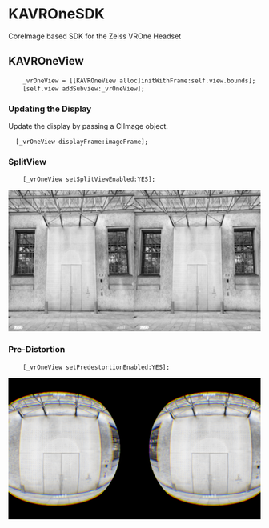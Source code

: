 # KAVROneSDK
CoreImage based SDK for the Zeiss VROne Headset

## KAVROneView

```objc
    _vrOneView = [[KAVROneView alloc]initWithFrame:self.view.bounds];
    [self.view addSubview:_vrOneView];
```

### Updating the Display
Update the display by passing a CIImage object.  
```objc
  [_vrOneView displayFrame:imageFrame];
```

### SplitView
```objc
    [_vrOneView setSplitViewEnabled:YES];
```
![](https://raw.githubusercontent.com/ka010/KAVROneSDK/master/sample_vr.png)


### Pre-Distortion

```objc
    [_vrOneView setPredestortionEnabled:YES];
```

![](https://raw.githubusercontent.com/ka010/KAVROneSDK/master/sample_vr_predistortion.png)
